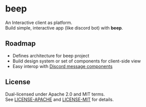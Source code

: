 # beep
An Interactive client as platform.  
Build simple, interactive app (like discord bot) with **beep**.  

## Roadmap
- Defines architecture for beep project
- Build design system or set of components for client-side view
- Easy interop with [Discord message components](https://discord.com/developers/docs/interactions/message-components)

## License
Dual-licensed under Apache 2.0 and MIT terms.  
See [LICENSE-APACHE](./LICENSE-APACHE) and [LICENSE-MIT](./LICENSE-MIT) for details.